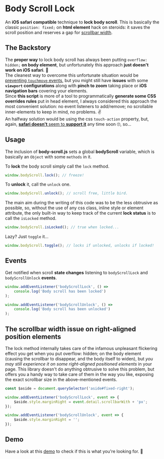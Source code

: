 # Body Scroll Lock

An **iOS safari compatible** technique to **lock body scroll**.
This is basically the classic `position: fixed;` on **html element** hack on steroids: it saves the scroll position and reserves a gap for [scrollbar width](#the-scrollbar-width-issue).

## The Backstory

The **proper way** to lock body scroll has always been putting `overflow: hidden;` **on body element**, but unfortunately this approach **just doesn't work on iOS safari**. 🙅<br>
The cleanest way to overcome this unfortunate situation would be [preventing `touchmove` events](https://github.com/willmcpo/body-scroll-lock), but you might still have **issues** with some **`viewport` configurations** along with **pinch to zoom** taking place or **iOS navigation bars** covering your elements.<br>
Since **this script** is more of a tool to programmatically **generate some CSS overrides rules** put in head element, I always considered this approach the most convenient solution: no event listeners to add/remove; no scrollable inner-elements to keep in mind, no problems. ✌<br>
An halfway solution would be using the css `touch-action` property, but, again, [**safari doesn't** seem to **support it**](https://bugs.webkit.org/show_bug.cgi?id=133112) any time soon 🙄, so...

## Usage

The inclusion of **body-scroll.js** sets a global **bodyScroll** variable, which is basically an `Object` with some `methods` in it.

To **lock** the body scroll simply call the `lock` method.

```javascript
window.bodyScroll.lock(); // freeze!
```

To **unlock** it, call the `unlock` one.

```javascript
window.bodyScroll.unlock(); // scroll free, little bird.
```

The main aim during the writing of this code was to be the less obtrusive as possible, so, without the use of any css class, inline style or element attribute, the only built-in way to keep track of the current **lock status** is to call the `isLocked` method.

```javascript
window.bodyScroll.isLocked(); // true when locked...
```

Lazy? Just `toggle` it...

```javascript
window.bodyScroll.toggle(); // locks if unlocked, unlocks if locked!
```

## Events

Get notified when scroll **state changes** listening to `bodyScrollLock` and `bodyScrollUnlock` **events**.

```javascript
window.addEventListener('bodyScrollLock', () =>
    console.log('Body scroll has been locked')
);

window.addEventListener('bodyScrollUnlock', () =>
    console.log('Body scroll has been unlocked')
);
```

## The scrollbar width issue on right-aligned position elements

The lock method internally takes care of the infamous unpleasant flickering effect you get when you put overflow: hidden; on the body element (causing the scrollbar to disappear, and the body itself to widen), but _you may still experience it on some right-aligned positioned elements_ in your page.
This library doesn't do anything obtrusive to solve this problem, but offers you a handy way to take care of them in the way you like, exposing the exact scrollbar size in the above-mentioned events.

```javascript
const $aside = document.querySelector('aside#fixed-right');

window.addEventListener('bodyScrollLock', event => {
    $aside.style.marginRight = event.detail.scrollbarWith + 'px';
});

window.addEventListener('bodyScrollUnlock', event => {
    $aside.style.marginRight = '';
});
```

## Demo

Have a look at this [demo](https://memob0x.github.io/body-scroll-lock/demo/) to check if this is what you're looking for. 🤞
